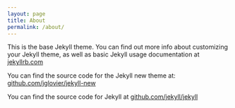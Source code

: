 ```yaml
---
layout: page
title: About
permalink: /about/
---
```


This is the base Jekyll theme. You can find out more info about customizing your
Jekyll theme, as well as basic Jekyll usage documentation at
[jekyllrb.com](http://jekyllrb.com/)

You can find the source code for the Jekyll new theme at:
[github.com/jglovier/jekyll-new](https://github.com/jglovier/jekyll-new)

You can find the source code for Jekyll at
[github.com/jekyll/jekyll](https://github.com/jekyll/jekyll)
